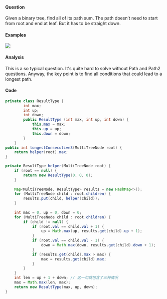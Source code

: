 #### Question
Given a binary tree, find all of its path sum. The path doesn’t need to start from root and end at leaf. But it has to be straight down.
#### Examples
![](https://farm3.staticflickr.com/2929/34193352672_b31cb0f990_o.jpg)
#### Analysis
This is a so typical question. It's quite hard to solve without Path and Path2 questions. Anyway, the key point is to find all conditions that could lead to a longest path.
#### Code
```java
private class ResultType {
        int max;
        int up;
        int down;
        public ResultType (int max, int up, int down) {
            this.max = max;
            this.up = up;
            this.down = down;
        }
    }
public int longestConsecutive3(MultiTreeNode root) {
    return helper(root).max;
}

private ResultType helper(MultiTreeNode root) {
    if (root == null) {
        return new ResultType(0, 0, 0);
    }
    
    Map<MultiTreeNode, ResultType> results = new HashMap<>();
    for (MultiTreeNode child : root.children) {
        results.put(child, helper(child));
    }
    
    int max = 0, up = 0, down = 0;
    for (MultiTreeNode child : root.children) {
        if (child != null) {
            if (root.val == child.val + 1) {
                up = Math.max(up, results.get(child).up + 1);
            }
            if (root.val == child.val - 1) {
                down = Math.max(down, results.get(child).down + 1);
            }
            if (results.get(child).max > max) {
                max = results.get(child).max;
            }
        }
    }
    int len = up + 1 + down; // 这一句就包含了三种情况
    max = Math.max(len, max);
    return new ResultType(max, up, down);
}
```